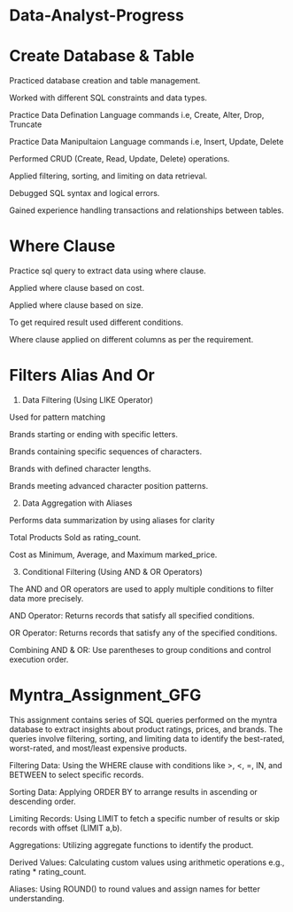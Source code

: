 # Data-Analyst-Progress

# Create Database & Table
Practiced database creation and table management.

Worked with different SQL constraints and data types.

Practice Data Defination Language commands i.e, Create, Alter, Drop, Truncate

Practice Data Manipultaion Language commands i.e, Insert, Update, Delete

Performed CRUD (Create, Read, Update, Delete) operations.

Applied filtering, sorting, and limiting on data retrieval.

Debugged SQL syntax and logical errors.

Gained experience handling transactions and relationships between tables.


# Where Clause
Practice sql query to extract data using where clause.

Applied where clause based on cost.

Applied where clause based on size.

To get required result used different conditions.

Where clause applied on different columns as per the requirement.


# Filters Alias And Or
1. Data Filtering (Using LIKE Operator)
   
Used for pattern matching

Brands starting or ending with specific letters.

Brands containing specific sequences of characters.

Brands with defined character lengths.

Brands meeting advanced character position patterns.

2. Data Aggregation with Aliases

Performs data summarization by using aliases for clarity

Total Products Sold as rating_count.

Cost as Minimum, Average, and Maximum marked_price.


3. Conditional Filtering (Using AND & OR Operators)

The AND and OR operators are used to apply multiple conditions to filter data more precisely.

AND Operator:
Returns records that satisfy all specified conditions.

OR Operator:
Returns records that satisfy any of the specified conditions.

Combining AND & OR:
Use parentheses to group conditions and control execution order.


# Myntra_Assignment_GFG
This assignment contains series of SQL queries performed on the myntra database to extract insights about product ratings, prices, and brands. The queries involve filtering, sorting, and limiting data to identify the best-rated, worst-rated, and most/least expensive products.

Filtering Data: Using the WHERE clause with conditions like >, <, =, IN, and BETWEEN to select specific records.

Sorting Data: Applying ORDER BY to arrange results in ascending or descending order.

Limiting Records: Using LIMIT to fetch a specific number of results or skip records with offset (LIMIT a,b).

Aggregations: Utilizing aggregate functions to identify the product.

Derived Values: Calculating custom values using arithmetic operations e.g., rating * rating_count.

Aliases: Using ROUND() to round values and assign names for better understanding.


